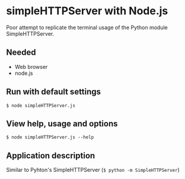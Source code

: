 # simpleHTTPServer with Node.js

Poor attempt to replicate the terminal usage of the Python module SimpleHTTPServer.

## Needed
* Web browser
* node.js

## Run with default settings
`$ node simpleHTTPServer.js`

## View help, usage and options
`$ node simpleHTTPServer.js --help`

## Application description
Similar to Pyhton's SimpleHTTPServer (`$ python -m SimpleHTTPServer`)

